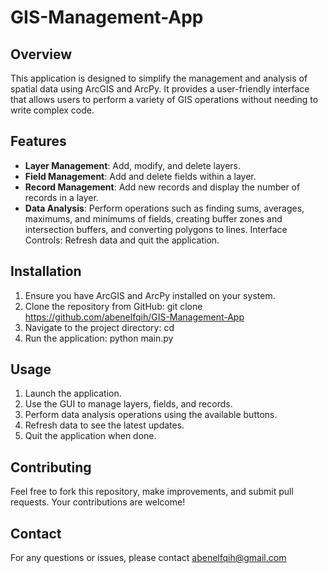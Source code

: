 # GIS-Management-App
## Overview
This application is designed to simplify the management and analysis of spatial data using ArcGIS and ArcPy. It provides a user-friendly interface that allows users to perform a variety of GIS operations without needing to write complex code.

## Features
- **Layer Management**: Add, modify, and delete layers.
- **Field Management**: Add and delete fields within a layer.
- **Record Management**: Add new records and display the number of records in a layer.
- **Data Analysis**: Perform operations such as finding sums, averages, maximums, and minimums of fields, creating buffer zones and intersection buffers, and converting polygons to lines.
Interface Controls: Refresh data and quit the application.
## Installation
1. Ensure you have ArcGIS and ArcPy installed on your system.
2. Clone the repository from GitHub:
    git clone https://github.com/abenelfqih/GIS-Management-App
3. Navigate to the project directory:
   cd <project-directory>
4. Run the application:
    python main.py
## Usage 
1. Launch the application.
2. Use the GUI to manage layers, fields, and records.
3. Perform data analysis operations using the available buttons.
3. Refresh data to see the latest updates.
4. Quit the application when done.
## Contributing
Feel free to fork this repository, make improvements, and submit pull requests. Your contributions are welcome!
## Contact
For any questions or issues, please contact abenelfqih@gmail.com
   
